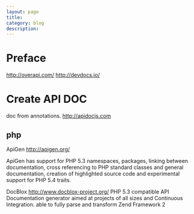 ```yaml
---
layout: page
title:	
category: blog
description: 
---
```

# Preface

http://overapi.com/
http://devdocs.io/

# Create API DOC
doc from annotations.
http://apidocjs.com

## php
ApiGen
http://apigen.org/

ApiGen has support for PHP 5.3 namespaces, packages, linking between documentation, cross referencing to PHP standard classes and general documentation, creation of highlighted source code and experimental support for PHP 5.4 traits.

DocBlox
http://www.docblox-project.org/
PHP 5.3 compatible API Documentation generator aimed at projects of all sizes and Continuous Integration.
able to fully parse and transform Zend Framework 2
